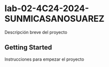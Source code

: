 # lab-02-4C24-2024-SUNMICASANOSUAREZ 

Descripción breve del proyecto

## Getting Started

Instrucciones para empezar el proyecto

